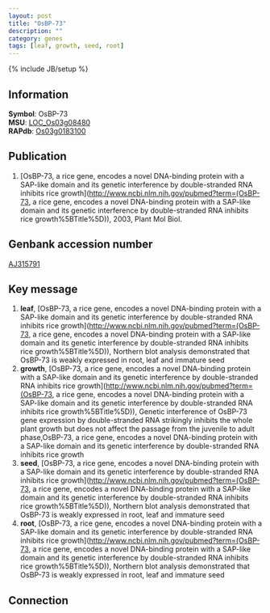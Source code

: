 ```yaml
---
layout: post
title: "OsBP-73"
description: ""
category: genes
tags: [leaf, growth, seed, root]
---
```

{% include JB/setup %}

## Information
__Symbol__: OsBP-73  
__MSU__: [LOC_Os03g08480](http://rice.plantbiology.msu.edu/cgi-bin/ORF_infopage.cgi?orf=LOC_Os03g08480)  
__RAPdb__: [Os03g0183100](http://rapdb.dna.affrc.go.jp/viewer/gbrowse_details/irgsp1?name=Os03g0183100)  

## Publication
1. [OsBP-73, a rice gene, encodes a novel DNA-binding protein with a SAP-like domain and its genetic interference by double-stranded RNA inhibits rice growth](http://www.ncbi.nlm.nih.gov/pubmed?term=(OsBP-73, a rice gene, encodes a novel DNA-binding protein with a SAP-like domain and its genetic interference by double-stranded RNA inhibits rice growth%5BTitle%5D)), 2003, Plant Mol Biol.

## Genbank accession number
[AJ315791](http://www.ncbi.nlm.nih.gov/nuccore/AJ315791)

## Key message
1. __leaf__, [OsBP-73, a rice gene, encodes a novel DNA-binding protein with a SAP-like domain and its genetic interference by double-stranded RNA inhibits rice growth](http://www.ncbi.nlm.nih.gov/pubmed?term=(OsBP-73, a rice gene, encodes a novel DNA-binding protein with a SAP-like domain and its genetic interference by double-stranded RNA inhibits rice growth%5BTitle%5D)),  Northern blot analysis demonstrated that OsBP-73 is weakly expressed in root, leaf and immature seed
2. __growth__, [OsBP-73, a rice gene, encodes a novel DNA-binding protein with a SAP-like domain and its genetic interference by double-stranded RNA inhibits rice growth](http://www.ncbi.nlm.nih.gov/pubmed?term=(OsBP-73, a rice gene, encodes a novel DNA-binding protein with a SAP-like domain and its genetic interference by double-stranded RNA inhibits rice growth%5BTitle%5D)),  Genetic interference of OsBP-73 gene expression by double-stranded RNA strikingly inhibits the whole plant growth but does not affect the passage from the juvenile to adult phase,OsBP-73, a rice gene, encodes a novel DNA-binding protein with a SAP-like domain and its genetic interference by double-stranded RNA inhibits rice growth
3. __seed__, [OsBP-73, a rice gene, encodes a novel DNA-binding protein with a SAP-like domain and its genetic interference by double-stranded RNA inhibits rice growth](http://www.ncbi.nlm.nih.gov/pubmed?term=(OsBP-73, a rice gene, encodes a novel DNA-binding protein with a SAP-like domain and its genetic interference by double-stranded RNA inhibits rice growth%5BTitle%5D)),  Northern blot analysis demonstrated that OsBP-73 is weakly expressed in root, leaf and immature seed
4. __root__, [OsBP-73, a rice gene, encodes a novel DNA-binding protein with a SAP-like domain and its genetic interference by double-stranded RNA inhibits rice growth](http://www.ncbi.nlm.nih.gov/pubmed?term=(OsBP-73, a rice gene, encodes a novel DNA-binding protein with a SAP-like domain and its genetic interference by double-stranded RNA inhibits rice growth%5BTitle%5D)),  Northern blot analysis demonstrated that OsBP-73 is weakly expressed in root, leaf and immature seed

## Connection


